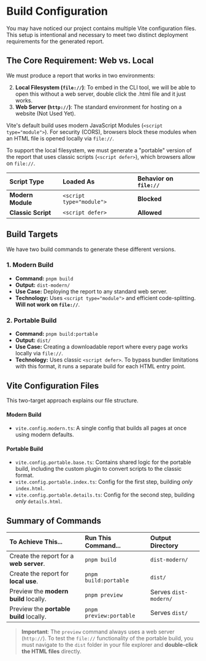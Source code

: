# Build Configuration

You may have noticed our project contains multiple Vite configuration files. This setup is intentional and necessary to meet two distinct deployment requirements for the generated report.

## The Core Requirement: Web vs. Local

We must produce a report that works in two environments:

2.  **Local Filesystem (`file://`)**: To embed in the CLI tool, we will be able to open this without a web server, double click the .html file and it just works.
1.  **Web Server (`http://`)**: The standard environment for hosting on a website (Not Used Yet).

Vite's default build uses modern JavaScript Modules (`<script type="module">`). For security (CORS), browsers block these modules when an HTML file is opened locally via `file://`.

To support the local filesystem, we must generate a "portable" version of the report that uses classic scripts (`<script defer>`), which browsers allow on `file://`.

| Script Type        | Loaded As                | Behavior on `file://` |
|:-------------------|:-------------------------|:----------------------|
| **Modern Module**  | `<script type="module">` | **Blocked**           |
| **Classic Script** | `<script defer>`         | **Allowed**           |

## Build Targets

We have two build commands to generate these different versions.

### 1. Modern Build

*   **Command:** `pnpm build`
*   **Output:** `dist-modern/`
*   **Use Case:** Deploying the report to any standard web server.
*   **Technology:** Uses `<script type="module">` and efficient code-splitting. **Will not work on `file://`**.

### 2. Portable Build

*   **Command:** `pnpm build:portable`
*   **Output:** `dist/`
*   **Use Case:** Creating a downloadable report where every page works locally via `file://`.
*   **Technology:** Uses classic `<script defer>`. To bypass bundler limitations with this format, it runs a separate build for each HTML entry point.

## Vite Configuration Files

This two-target approach explains our file structure.

#### Modern Build

*   `vite.config.modern.ts`: A single config that builds all pages at once using modern defaults.

#### Portable Build

*   `vite.config.portable.base.ts`: Contains shared logic for the portable build, including the custom plugin to convert scripts to the classic format.
*   `vite.config.portable.index.ts`: Config for the first step, building *only* `index.html`.
*   `vite.config.portable.details.ts`: Config for the second step, building *only* `details.html`.

## Summary of Commands

| To Achieve This...                      | Run This Command...     | Output Directory      |
|:----------------------------------------|:------------------------|:----------------------|
| Create the report for a **web server**. | `pnpm build`            | `dist-modern/`        |
| Create the report for **local use**.    | `pnpm build:portable`   | `dist/`               |
| Preview the **modern build** locally.   | `pnpm preview`          | Serves `dist-modern/` |
| Preview the **portable build** locally. | `pnpm preview:portable` | Serves `dist/`        |

> **Important**: The `preview` command always uses a web server (`http://`). To test the `file://` functionality of the portable build, you must navigate to the `dist` folder in your file explorer and **double-click the HTML files** directly.